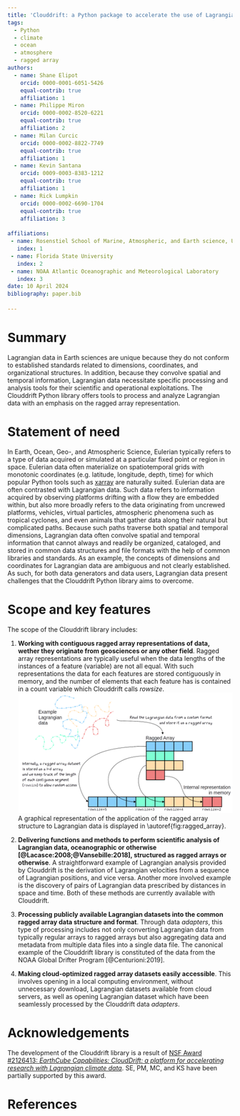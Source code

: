 ```yaml
---
title: 'Clouddrift: a Python package to accelerate the use of Lagrangian data for atmospheric, oceanic, and climate sciences'
tags:
  - Python
  - climate
  - ocean
  - atmosphere
  - ragged array
authors:
  - name: Shane Elipot
    orcid: 0000-0001-6051-5426
    equal-contrib: true
    affiliation: 1
  - name: Philippe Miron
    orcid: 0000-0002-8520-6221
    equal-contrib: true
    affiliation: 2
  - name: Milan Curcic
    orcid: 0000-0002-8822-7749
    equal-contrib: true
    affiliation: 1
  - name: Kevin Santana
    orcid: 0009-0003-8383-1212
    equal-contrib: true
    affiliation: 1
  - name: Rick Lumpkin
    orcid: 0000-0002-6690-1704
    equal-contrib: true
    affiliation: 3

affiliations:
 - name: Rosenstiel School of Marine, Atmospheric, and Earth science, University of Miami
   index: 1
 - name: Florida State University
   index: 2
 - name: NOAA Atlantic Oceanographic and Meteorological Laboratory
   index: 3
date: 10 April 2024
bibliography: paper.bib

---
```


# Summary

Lagrangian data in Earth sciences are unique because they do not conform to established standards related to dimensions, coordinates, and organizational structures. In addition, because they convolve spatial and temporal information, Lagrangian data necessitate specific processing and analysis tools for their scientific and operational exploitations. The Clouddrift Python library offers tools to process and analyze Lagrangian data with an emphasis on the ragged array representation.

# Statement of need

In Earth, Ocean, Geo-, and Atmospheric Science, Eulerian typically refers to a type of data  acquired or simulated at a particular fixed point or region in space. Eulerian data often materialize on spatiotemporal grids with monotonic coordinates (e.g. latitude, longitude, depth, time) for which popular Python tools such as [xarray](https://docs.xarray.dev/en/stable/) are naturally suited. Eulerian data are often contrasted with Lagrangian data. Such data refers to information acquired by observing platforms drifting with a flow they are embedded within, but also more broadly refers to the data originating from uncrewed platforms, vehicles, virtual particles, atmospheric phenomena such as tropical cyclones, and even animals that gather data along their natural but complicated paths.  Because such paths traverse both spatial and temporal dimensions, Lagrangian data often convolve spatial and temporal information that cannot always and readily be organized, cataloged, and stored in common data structures and file formats with the help of common libraries and standards. As an example, the concepts of dimensions and coordinates for Lagrangian data are ambiguous and not clearly established. As such, for both data generators and data users, Lagrangian data present challenges that the Clouddrift Python library aims to overcome. 

# Scope and key features

The scope of the Clouddrift library includes: 

1. **Working with contiguous ragged array representations of data, wether they originate from geosciences or any other field**. Ragged array representations are typically useful when the data lengths of the instances of a feature (variable) are not all equal. With such representations the data for each features are stored contiguously in memory, and the number of elements that each feature has is contained in a count variable which Clouddrift calls *rowsize*. 
![Ragged array representation for Lagrangian data.\label{fig:ragged_array}](./docs/img/ragged_array.png)       
A graphical representation of the application of the ragged array structure to Lagrangian data is displayed in \autoref{fig:ragged_array}.

2. **Delivering functions and methods to perform scientific analysis of Lagrangian data, oceanographic or otherwise [@Lacasce:2008;@Vansebille:2018], structured as ragged arrays or otherwise**. A straightforward example of Lagrangian analysis provided by Clouddrift is the derivation of Lagrangian velocities from a sequence of Lagrangian positions, and vice versa. Another more involved example is the discovery of pairs of Lagrangian data prescribed by distances in space and time. Both of these methods are currently available with Clouddrift.

3. **Processing publicly available Lagrangian datasets into the common ragged array data structure and format**. Through data *adapters*, this type of processing includes not only converting Lagrangian data from typically regular arrays to ragged arrays but also aggregating data and metadata from multiple data files into a single data file. The canonical example of the Clouddrift library is constituted of the data from the NOAA Global Drifter Program [@Centurioni:2019].

4. **Making cloud-optimized ragged array datasets easily accessible**. This involves opening in a local computing environment, without unnecessary download, Lagrangian datasets available from cloud servers, as well as opening Lagrangian dataset which have been seamlessly processed by the Clouddrift data *adapters*.    

# Acknowledgements

The development of the Clouddrift library is a result of [NSF Award #2126413: *EarthCube Capabilities: CloudDrift: a platform for accelerating research with Lagrangian climate data*](https://www.nsf.gov/awardsearch/showAward?AWD_ID=2126413). SE, PM, MC, and KS have been partially supported by this award. 

# References

